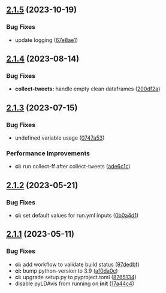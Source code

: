 ## [2.1.5](https://github.com/milanXpetrovic/twitter_scraper/compare/v2.1.4...v2.1.5) (2023-10-19)


### Bug Fixes

* update logging ([67e8ae1](https://github.com/milanXpetrovic/twitter_scraper/commit/67e8ae1a00f63e48396ab77e0a9588d3c748139b))



## [2.1.4](https://github.com/milanXpetrovic/twitter_scraper/compare/v2.1.3...v2.1.4) (2023-08-14)


### Bug Fixes

* **collect-tweets:** handle empty clean dataframes ([200df2a](https://github.com/milanXpetrovic/twitter_scraper/commit/200df2a756178d58c25ec4708acbbc6781f1d3a0))



## [2.1.3](https://github.com/milanXpetrovic/twitter_scraper/compare/v2.1.2...v2.1.3) (2023-07-15)


### Bug Fixes

* undefined variable usage ([0747a53](https://github.com/milanXpetrovic/twitter_scraper/commit/0747a5302b6775687bd65233c8cd46d9744e006b))


### Performance Improvements

* **ci:** run collect-ff after collect-tweets ([ade6c1c](https://github.com/milanXpetrovic/twitter_scraper/commit/ade6c1c96113ab39c0276cc8fbeacf19e91eedff))



## [2.1.2](https://github.com/milanXpetrovic/twitter_scraper/compare/v2.1.1...v2.1.2) (2023-05-21)


### Bug Fixes

* **ci:** set default values for run.yml inputs ([0b0a4d1](https://github.com/milanXpetrovic/twitter_scraper/commit/0b0a4d1046c048e7045b4656a49fdfd98e3effaa))



## [2.1.1](https://github.com/milanXpetrovic/twitter_scraper/compare/v2.1.0...v2.1.1) (2023-05-11)


### Bug Fixes

* **ci:** add workflow to validate build status ([97dedbf](https://github.com/milanXpetrovic/twitter_scraper/commit/97dedbf981fa66b892eeb9937f695235ec253b6e))
* **ci:** bump python-version to 3.9 ([af0da0c](https://github.com/milanXpetrovic/twitter_scraper/commit/af0da0cbb00bab4fed357bd5c3d02b5f4f8b9523))
* **ci:** upgrade setup.py to pyproject.toml ([8765134](https://github.com/milanXpetrovic/twitter_scraper/commit/87651346b810354c7b294bf3e524bb1b60c649d6))
* disable pyLDAvis from running on __init__ ([17a44c4](https://github.com/milanXpetrovic/twitter_scraper/commit/17a44c45cb337947be9324e0b4c2eee56f1a176b))



